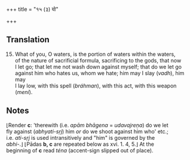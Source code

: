 +++
title = "१५ (३) यो"

+++
## Translation
15. What of you, O waters, is the portion of waters within the waters,  
of the nature of sacrificial formula, sacrificing to the gods, that now  
I let go; that let me not wash down against myself; that do we let go  
against him who hates us, whom we hate; him may I slay (*vadh*), him may  
I lay low, with this spell (*bráhman*), with this act, with this weapon  
(*mení*).

## Notes
⌊Render **c**: 'therewith (i.e. *apām bhāgena* = *udavajreṇa*) do we let  
fly against (*abhyati-sṛj*) him *or* do we shoot against him who' etc.;  
i.e. *ati-sṛj* is used intransitively and "him" is governed by the  
*abhi-*.⌋ ⌊Pādas **b, c** are repeated below as xvi. 1. 4, 5.⌋ At the  
beginning of **c** read *téna* (accent-sign slipped out of place).
